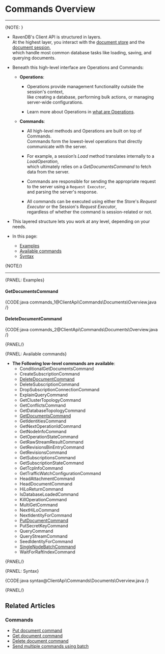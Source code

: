 # Commands Overview
---

{NOTE: }

* RavenDB's Client API is structured in layers.  
  At the highest layer, you interact with the [document store](../../client-api/what-is-a-document-store) and the [document session](../../client-api/session/what-is-a-session-and-how-does-it-work),  
  which handle most common database tasks like loading, saving, and querying documents.

* Beneath this high-level interface are Operations and Commands:

   * **Operations**:  
  
     * Operations provide management functionality outside the session's context,  
       like creating a database, performing bulk actions, or managing server-wide configurations.
     
     * Learn more about Operations in [what are Operations](../../client-api/operations/what-are-operations).

   * **Commands**:  

     * All high-level methods and Operations are built on top of Commands.  
       Commands form the lowest-level operations that directly communicate with the server.  
     
     * For example, a session’s _Load_ method translates internally to a _LoadOperation_,  
       which ultimately relies on a _GetDocumentsCommand_ to fetch data from the server.
      
     * Commands are responsible for sending the appropriate request to the server using a `Request Executor`,  
       and parsing the server's response.
     
     * All commands can be executed using either the Store's _Request Executor_ or the Session's _Request Executor_,  
       regardless of whether the command is session-related or not.

* This layered structure lets you work at any level, depending on your needs.

* In this page:
    * [Examples](../../client-api/commands/overview#examples)  
    * [Available commands](../../client-api/commands/overview#available-commands)  
    * [Syntax](../../client-api/commands/overview#syntax)  

{NOTE/}

---

{PANEL: Examples}

#### GetDocumentsCommand

{CODE:java commands_1@ClientApi\Commands\Documents\Overview.java /}

#### DeleteDocumentCommand

{CODE:java commands_2@ClientApi\Commands\Documents\Overview.java /}

{PANEL/}

{PANEL: Available commands}

* **The Following low-level commands are available**:
    * ConditionalGetDocumentsCommand
    * CreateSubscriptionCommand
    * [DeleteDocumentCommand](../../client-api/commands/documents/delete)
    * DeleteSubscriptionCommand
    * DropSubscriptionConnectionCommand
    * ExplainQueryCommand
    * GetClusterTopologyCommand
    * GetConflictsCommand
    * GetDatabaseTopologyCommand
    * [GetDocumentsCommand](../../client-api/commands/documents/get)
    * GetIdentitiesCommand
    * GetNextOperationIdCommand
    * GetNodeInfoCommand
    * GetOperationStateCommand
    * GetRawStreamResultCommand
    * GetRevisionsBinEntryCommand
    * GetRevisionsCommand
    * GetSubscriptionsCommand
    * GetSubscriptionStateCommand
    * GetTcpInfoCommand
    * GetTrafficWatchConfigurationCommand
    * HeadAttachmentCommand
    * HeadDocumentCommand
    * HiLoReturnCommand
    * IsDatabaseLoadedCommand
    * KillOperationCommand
    * MultiGetCommand
    * NextHiLoCommand
    * NextIdentityForCommand
    * [PutDocumentCommand](../../client-api/commands/documents/put)
    * PutSecretKeyCommand
    * QueryCommand
    * QueryStreamCommand
    * SeedIdentityForCommand
    * [SingleNodeBatchCommand](../../client-api/commands/batches/how-to-send-multiple-commands-using-a-batch)
    * WaitForRaftIndexCommand

{PANEL/}

{PANEL: Syntax}

{CODE:java syntax@ClientApi\Commands\Documents\Overview.java /}

{PANEL/}

## Related Articles

### Commands 

- [Put document command](../../client-api/commands/documents/put)  
- [Get document command](../../client-api/commands/documents/get)  
- [Delete document command](../../client-api/commands/documents/delete)
- [Send multiple commands using batch](../../client-api/commands/batches/how-to-send-multiple-commands-using-a-batch)
